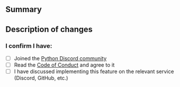 ## Summary
<!-- Please provide a brief description of this PR along with the related issue it fixes -->


## Description of changes
<!-- Describe what changes you've made, and how you implemented them -->


### I confirm I have:
<!-- Replace [ ] below with [X] to check the boxes -->
- [ ] Joined the [Python Discord community](discord.gg/python)
- [ ] Read the [Code of Conduct](https://www.pydis.com/pages/code-of-conduct) and agree to it
- [ ] I have discussed implementing this feature on the relevant service (Discord, GitHub, etc.)
